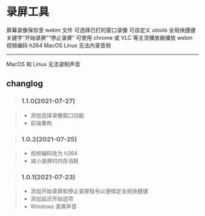 # 录屏工具

屏幕录像保存至 webm 文件
可选择已打的窗口录像
可自定义 utools 全局快捷键关键字“开始录屏”“停止录屏”
可使用 chrome 或 VLC 等主流播放器播放 webm
视频编码 h264
MacOS Linux 无法内录音频

---

MacOS 和 Linux 无法录制声音

## changlog

> ### 1.1.0(2021-07-27)

> - 添加选择录像窗口功能
> - 前端重构

> ### 1.0.2(2021-07-25)

> - 视频编码改为 h264
> - 减小录屏时内存消耗

> ### 1.0.1(2021-07-23)

> - 添加开始录屏和停止录屏指令以便绑定全局快捷键
> - 添加延迟开始选项
> - Windows 录屏声音
